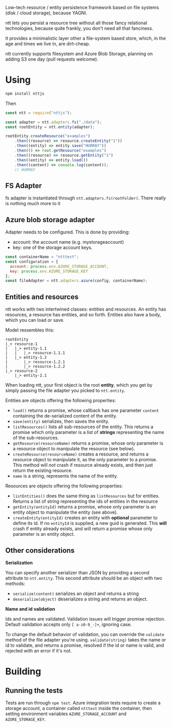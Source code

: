 Low-tech resource / entity persistence framework based on file systems
(disk / cloud storage), because YAGNI.

ntt lets you persist a resource tree without all those fancy
relational technologies, because quite frankly, you don't need
all that fanciness.

It provides a minimalistic layer other a file-system based store, which,
in the age and times we live in, are dirt-cheap.

ntt currently supports filesystem and Azure Blob Storage, planning
on adding S3 one day (pull requests welcome).

# Using

```sh
npm install nttjs
```

Then

```js
const ntt = require("nttjs");

const adapter = ntt.adapters.fs("./data");
const rootEntity = ntt.entity(adapter);

rootEntity.createResource("examples")
    .then((resource) => resource.createEntity("1"))
    .then((entity) => entity.save("HURRAY"))
    .then(() => root.getResource("examples")
    .then((resource) => resource.getEntity("1")
    .then((entity) => entity.load())
    .then((content) => console.log(content));
    // HURRAY
```

## FS Adapter

fs adapter is instantiated through `ntt.adapters.fs(rootFolder)`. There
really is nothing much more to it

## Azure blob storage adapter

Adapter needs to be configured. This is done by providing:

- account: the account name (e.g. mystorageaccount)
- key: one of the storage account keys.

```js
const containerName = "ntttest";
const configuration = {
  account: process.env.AZURE_STORAGE_ACCOUNT,
  key: process.env.AZURE_STORAGE_KEY
};
const fileAdapter = ntt.adapters.azure(config, containerName);
```

## Entities and resources

ntt works with two intertwined classes: entities and resources. An 
entity has resources, a resource has entities, and so forth. Entities
also have a body, which you can load or save.

Model ressembles this:
```
rootEntity
|_> resource-1
|   |_> entity-1.1
|   |   |_> resource-1.1.1
|   |_> entity-1.2
|       |_> resource-1.2.1
|       |_> resource-1.2.2
|_> resource-2
    |_> entity-2.1
```

When loading ntt, your first object is the root **entity**, which you get
by simply passing the file adapter you picked to `ntt.entity`.

Entities are objects offering the following properties:

- `load()` returns a promise, whose callback has one parameter
  `content` containing the de-serialized content of the entity.
- `save(entity)` serializes, then saves the entity.
- `listResources()` lists all sub-resources of the entity. This returns
  a promise which only parameter is a list of **strings** representing
  the name of the sub-resources.
- `getResource(resourceName)` returns a promise, whose only parameter
  is a resource object to manipulate the resource (see below).
- `createResource(resourceName)` creates a resource, and returns a
  resource object to manipulate it, as the only parameter to a promise.
  This method will _not_ crash if resource already exists, and then 
  just return the existing resource.
- `name` is a string, represents the name of the entity.
  
Resources are objects offering the following properties:

- `listEntities()` does the same thing as `listResources` but for 
  entities. Returns a list of string representing the ids of entities
  in the resource
- `getEntity(entityId)` returns a promise, whose only parameter
  is an entity object to manipulate the entity (see above).
- `createEntity(entityId)` creates an entity with **optional** parameter
  to define its id. If no `entityId` is supplied, a new guid is 
  generated. This **will** crash if entity already exists, and will
  return a promise whose only parameter is an entity object.

## Other considerations


**Serialization**

You can specify another serializer than JSON by providing a second 
attribute to `ntt.entity`. This second attribute should be an object with
two methods:

- `serialize(content)` serializes an object and returns a string
- `deserialize(object)` deserializes a string and returns an object.

**Name and id validation**

Ids and names are validated. Validation issues will trigger promise
rejection. Default validation accepts only `[ a-z0-9_-]+`, ignoring
case.

To change the default behavior of validation, you can override the
`validate` method of the file adapter you're using. `validate(string)`
takes the name or id to validate, and returns a promise, resolved
if the id or name is valid, and rejected with an error if it's not. 

# Building 

## Running the tests

Tests are run through `npm test`. Azure integration tests require to
create a storage account, a container called `ntttest` inside the 
container, then setting environment variables `AZURE_STORAGE_ACCOUNT`
and `AZURE_STORAGE_KEY`.